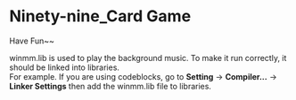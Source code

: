 # Ninety-nine_Card Game
Have Fun~~  

winmm.lib is used to play the background music. To make it run correctly, it should be linked into libraries.   
For example. If you are using codeblocks, go to **Setting** -> **Compiler...** -> **Linker Settings** then add the winmm.lib file to libraries.

